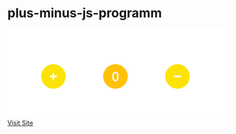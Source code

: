 # plus-minus-js-programm

<img src="screenshot/screen1.PNG" width="500px"/>
<a href="https://plus-minus-js.netlify.com/" target="_blank">Visit Site</a>
